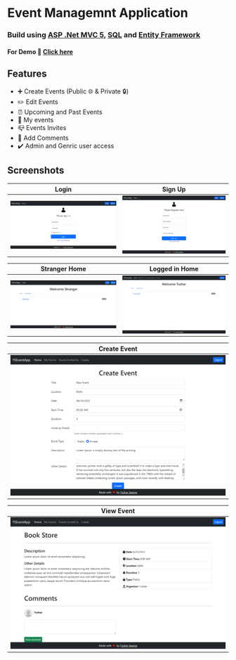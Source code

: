 # Event Managemnt Application
### Build using [ASP .Net MVC 5](https://docs.microsoft.com/en-us/aspnet/mvc/overview/getting-started/introduction/getting-started), [SQL](https://www.microsoft.com/en-in/sql-server/sql-server-downloads) and [Entity Framework](https://learn.microsoft.com/en-us/ef/)
  
#### For Demo 🚀 [Click here](http://tseventapp.somee.com/)
  
## Features
- ➕ Create Events (Public 🌐 & Private 🔒)
- ✏️ Edit Events
- ⏰ Upcoming and Past Events
- 🧑 My events
- 📪 Events Invites
- 💬 Add Comments
- ✔️ Admin and Genric user access

## Screenshots 

Login | Sign Up
------------ | -------------
<img src="./Readme Images/Login.png"/> | <img src="./Readme Images/Signup.png"/> 

Stranger Home | Logged in Home
------------- | ---------------
<img src="./Readme Images/StrangerHome.png"/> | <img src="./Readme Images/UserHome.png"/> 

Create Event |
------------ |
<img src="./Readme Images/CreateEvent.png"/> |

View Event |
------------ |
<img src="./Readme Images/ViewEvent.png"/> |




